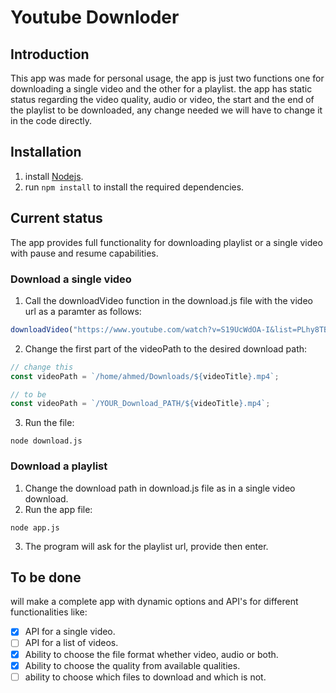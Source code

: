 # Youtube Downloder

## Introduction

This app was made for personal usage, the app is just two functions one for downloading a single video and the other for a playlist.
the app has static status regarding the video quality, audio or video, the start and the end of the playlist to be downloaded, any change needed we will have to change it in the code directly.

## Installation

1. install [Nodejs](https://nodejs.org/en/download).
2. run ```npm install``` to install the required dependencies.

## Current status

The app provides full functionality for downloading playlist or a single video with pause and resume capabilities.

### Download a single video

1. Call the downloadVideo function in the download.js file with the video url as a paramter as follows:

```javascript
downloadVideo("https://www.youtube.com/watch?v=S19UcWdOA-I&list=PLhy8TB5U6n17R78U7usaLQfCC8nbnG8Nc&index=44");
```

2. Change the first part of the videoPath to the desired download path:

```javascript
// change this
const videoPath = `/home/ahmed/Downloads/${videoTitle}.mp4`;

// to be
const videoPath = `/YOUR_Download_PATH/${videoTitle}.mp4`;
```

3. Run the file:

``` text
node download.js
```

### Download  a playlist

1. Change the download path in download.js file as in a single video download.
2. Run the app file:

``` text
node app.js
```

3. The program will ask for the playlist url, provide then enter.

## To be done

will make a complete app with dynamic options and API's for different functionalities like:

- [X] API for a single video.
- [ ] API for a list of videos.
- [X] Ability to choose the file format whether video, audio or both.
- [X] Ability to choose the quality from available qualities.
- [ ] ability to choose which files to download and which is not.
